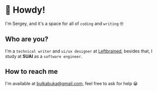 # :wave: Howdy!

I'm Sergey, and it's a space for all of `coding` and `writing` :nerd_face:

## Who are you?

I'm a `technical writer` and `ui/ux designer` at [Leftbrained](https://github.com/Leftbrained-Inc), besides that, I study at **SUAI** as a `software engineer`.

## How to reach me

I'm available at bulkabuka@gmail.com, feel free to ask for help :grinning:
